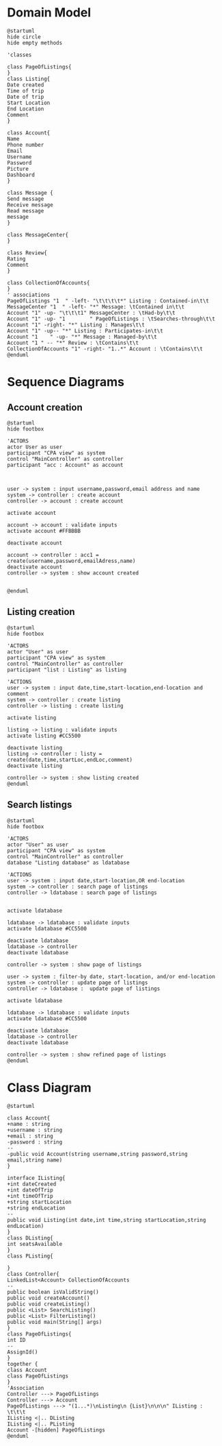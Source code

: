 
# Domain Model
```plantuml
@startuml
hide circle
hide empty methods 

'classes

class PageOfListings{
}
class Listing{
Date created
Time of trip
Date of trip
Start Location
End Location
Comment
}

class Account{
Name
Phone number
Email
Username
Password
Picture
Dashboard
}

class Message {
Send message
Receive message
Read message
message
}

class MessageCenter{
}

class Review{
Rating
Comment
}

class CollectionOfAccounts{
}
' associations
PageOfListings "1  " -left- "\t\t\t\t*" Listing : Contained-in\t\t
MessageCenter "1  " -left- "*" Message: \tContained in\t\t
Account "1" -up- "\t\t\t1" MessageCenter : \tHad-by\t\t
Account "1" -up- "1        " PageOfListings : \tSearches-through\t\t
Account "1" -right- "*" Listing : Manages\t\t
Account "1" -up-- "*" Listing : Participates-in\t\t
Account "1    " -up- "*" Message : Managed-by\t\t
Account "1 " -- "*" Review : \tContains\t\t
CollectionOfAccounts "1" -right- "1..*" Account : \tContains\t\t
@enduml
```

# Sequence Diagrams

## Account creation
```plantuml
@startuml
hide footbox

'ACTORS
actor User as user
participant "CPA view" as system
control "MainController" as controller
participant "acc : Account" as account



user -> system : input username,password,email address and name 
system -> controller : create account
controller -> account : create account

activate account

account -> account : validate inputs
activate account #FFBBBB

deactivate account

account -> controller : acc1 = create(username,password,emailAdress,name)
deactivate account
controller -> system : show account created


@enduml
```

## Listing creation
```plantuml
@startuml
hide footbox

'ACTORS
actor "User" as user
participant "CPA view" as system
control "MainController" as controller
participant "list : Listing" as listing

'ACTIONS
user -> system : input date,time,start-location,end-location and comment
system -> controller : create listing
controller -> listing : create listing

activate listing

listing -> listing : validate inputs
activate listing #CC5500

deactivate listing
listing -> controller : listy = create(date,time,startLoc,endLoc,comment)
deactivate listing

controller -> system : show listing created
@enduml
```

## Search listings
```plantuml
@startuml
hide footbox

'ACTORS
actor "User" as user
participant "CPA view" as system
control "MainController" as controller
database "Listing database" as ldatabase

'ACTIONS
user -> system : input date,start-location,OR end-location 
system -> controller : search page of listings
controller -> ldatabase : search page of listings


activate ldatabase

ldatabase -> ldatabase : validate inputs
activate ldatabase #CC5500

deactivate ldatabase
ldatabase -> controller
deactivate ldatabase

controller -> system : show page of listings

user -> system : filter-by date, start-location, and/or end-location
system -> controller : update page of listings
controller -> ldatabase :  update page of listings

activate ldatabase

ldatabase -> ldatabase : validate inputs
activate ldatabase #CC5500

deactivate ldatabase
ldatabase -> controller
deactivate ldatabase

controller -> system : show refined page of listings
@enduml
```

# Class Diagram

```plantuml
@startuml

class Account{
+name : string
+username : string
+email : string
-password : string
--
-public void Account(string username,string password,string email,string name)
}

interface IListing{
+int dateCreated
+int dateOfTrip
+int timeOfTrip
+string startLocation
+string endLocation
--
public void Listing(int date,int time,string startLocation,string endLocation)
}
class DListing{
int seatsAvailable
}
class PListing{

}
class Controller{
LinkedList<Account> CollectionOfAccounts 
--
public boolean isValidString()
public void createAccount()
public void createListing()
public <List> SearchListing()
public <List> FilterListing()
public void main(String[] args)
}
class PageOfListings{
int ID
--
AssignId()
}
together {
class Account
class PageOfListings
}
'Association
Controller ---> PageOfListings
Controller ---> Account
PageOfListings ---> "(1...*)\nListing\n {List}\n\n\n" IListing : \t\t\t
IListing <|.. DListing
IListing <|.. PListing
Account -[hidden] PageOfListings
@enduml
```

[//]: # (account -->> profile **: pr = createname,email_address)

[//]: # (participant "list : Listing" as listing)

[//]: # (database "Account database" as adatabase)

[//]: # (database "Listing database" as ldatabase)

[//]: # (SINCE ITS MED RISK TRY TO PUT MOST ATTR AS WE CAN BUT FOR HIGH RISK, ALL ATTR ARE NECESSARY)

[//]: # (For first iteration, think of it as building a project like pet trainer so instead of looking if any of the fields are empty after clicking sign up, it does it at every point cuz its more impossible to do at this stage of the process)

[//]: # (from user -> CPA, user inputs raw data so Input account information is ok)

[//]: # (a method called getProfile&#40;&#41; could get the necessary parameters)

[//]: # (If pr/or acc is successfully created, pr pings to CPA that account created)

[//]: # (//CPA sends email ping to email server  // fist iteration just make sure the substring vassar.edu is there)

[//]: # (Make :CPA -> Cpa view)

[//]: # (make a controller)

[//]: # (things like account creation, listing creation etc... are different seq models)

[//]: # (in class diagram have controller class)

[//]: # (method getProfile&#40;&#41; etc)

[//]: # (review&#40;&#41; method)

[//]: # (upcoming trip class?)

[//]: # (-- Review cannot be an attribute cuz it has comment and rating&#40;int&#41;)